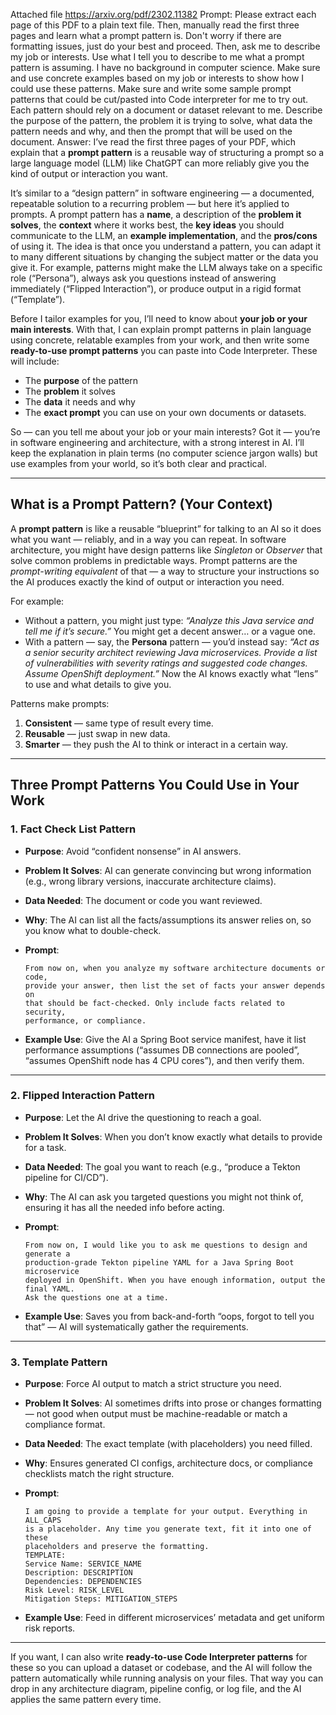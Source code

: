 Attached file https://arxiv.org/pdf/2302.11382
Prompt: Please extract each page of this PDF to a plain text file.  Then, manually read the first three pages and learn what a prompt pattern is.  Don't worry if there are formatting issues, just do your best and proceed.  Then, ask me to describe my job or interests.  Use what I tell you to describe to me what a prompt pattern is assuming. I have no background in computer science.  Make sure and use concrete examples based on my job or interests to show how I could use these patterns.  Make sure and write some sample prompt patterns that could be cut/pasted into Code interpreter for me to try out.  Each pattern should rely on a document or dataset relevant to me.  Describe the purpose of the pattern, the problem it is trying to solve, what data the pattern needs and why, and then the prompt that will be used on the document.
Answer: I’ve read the first three pages of your PDF, which explain that a **prompt pattern** is a reusable way of structuring a prompt so a large language model (LLM) like ChatGPT can more reliably give you the kind of output or interaction you want.

It’s similar to a “design pattern” in software engineering — a documented, repeatable solution to a recurring problem — but here it’s applied to prompts. A prompt pattern has a **name**, a description of the **problem it solves**, the **context** where it works best, the **key ideas** you should communicate to the LLM, an **example implementation**, and the **pros/cons** of using it. The idea is that once you understand a pattern, you can adapt it to many different situations by changing the subject matter or the data you give it. For example, patterns might make the LLM always take on a specific role (“Persona”), always ask you questions instead of answering immediately (“Flipped Interaction”), or produce output in a rigid format (“Template”).

Before I tailor examples for you, I’ll need to know about **your job or your main interests**. With that, I can explain prompt patterns in plain language using concrete, relatable examples from your work, and then write some **ready-to-use prompt patterns** you can paste into Code Interpreter. These will include:

* The **purpose** of the pattern
* The **problem** it solves
* The **data** it needs and why
* The **exact prompt** you can use on your own documents or datasets.

So — can you tell me about your job or your main interests?
Got it — you’re in software engineering and architecture, with a strong interest in AI.
I’ll keep the explanation in plain terms (no computer science jargon walls) but use examples from your world, so it’s both clear and practical.

---

## **What is a Prompt Pattern? (Your Context)**

A **prompt pattern** is like a reusable “blueprint” for talking to an AI so it does what you want — reliably, and in a way you can repeat.
In software architecture, you might have design patterns like *Singleton* or *Observer* that solve common problems in predictable ways. Prompt patterns are the *prompt-writing equivalent* of that — a way to structure your instructions so the AI produces exactly the kind of output or interaction you need.

For example:

* Without a pattern, you might just type:
  *“Analyze this Java service and tell me if it’s secure.”*
  You might get a decent answer… or a vague one.
* With a pattern — say, the **Persona** pattern — you’d instead say:
  *“Act as a senior security architect reviewing Java microservices. Provide a list of vulnerabilities with severity ratings and suggested code changes. Assume OpenShift deployment.”*
  Now the AI knows exactly what “lens” to use and what details to give you.

Patterns make prompts:

1. **Consistent** — same type of result every time.
2. **Reusable** — just swap in new data.
3. **Smarter** — they push the AI to think or interact in a certain way.

---

## **Three Prompt Patterns You Could Use in Your Work**

### 1. **Fact Check List Pattern**

* **Purpose**: Avoid “confident nonsense” in AI answers.
* **Problem It Solves**: AI can generate convincing but wrong information (e.g., wrong library versions, inaccurate architecture claims).
* **Data Needed**: The document or code you want reviewed.
* **Why**: The AI can list all the facts/assumptions its answer relies on, so you know what to double-check.
* **Prompt**:

  ```
  From now on, when you analyze my software architecture documents or code, 
  provide your answer, then list the set of facts your answer depends on 
  that should be fact-checked. Only include facts related to security, 
  performance, or compliance.
  ```
* **Example Use**: Give the AI a Spring Boot service manifest, have it list performance assumptions (“assumes DB connections are pooled”, “assumes OpenShift node has 4 CPU cores”), and then verify them.

---

### 2. **Flipped Interaction Pattern**

* **Purpose**: Let the AI drive the questioning to reach a goal.
* **Problem It Solves**: When you don’t know exactly what details to provide for a task.
* **Data Needed**: The goal you want to reach (e.g., “produce a Tekton pipeline for CI/CD”).
* **Why**: The AI can ask you targeted questions you might not think of, ensuring it has all the needed info before acting.
* **Prompt**:

  ```
  From now on, I would like you to ask me questions to design and generate a 
  production-grade Tekton pipeline YAML for a Java Spring Boot microservice 
  deployed in OpenShift. When you have enough information, output the final YAML. 
  Ask the questions one at a time.
  ```
* **Example Use**: Saves you from back-and-forth “oops, forgot to tell you that” — AI will systematically gather the requirements.

---

### 3. **Template Pattern**

* **Purpose**: Force AI output to match a strict structure you need.
* **Problem It Solves**: AI sometimes drifts into prose or changes formatting — not good when output must be machine-readable or match a compliance format.
* **Data Needed**: The exact template (with placeholders) you need filled.
* **Why**: Ensures generated CI configs, architecture docs, or compliance checklists match the right structure.
* **Prompt**:

  ```
  I am going to provide a template for your output. Everything in ALL_CAPS 
  is a placeholder. Any time you generate text, fit it into one of these 
  placeholders and preserve the formatting. 
  TEMPLATE:
  Service Name: SERVICE_NAME
  Description: DESCRIPTION
  Dependencies: DEPENDENCIES
  Risk Level: RISK_LEVEL
  Mitigation Steps: MITIGATION_STEPS
  ```
* **Example Use**: Feed in different microservices’ metadata and get uniform risk reports.

---

If you want, I can also write **ready-to-use Code Interpreter patterns** for these so you can upload a dataset or codebase, and the AI will follow the pattern automatically while running analysis on your files. That way you can drop in any architecture diagram, pipeline config, or log file, and the AI applies the same pattern every time.


